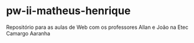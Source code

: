 # pw-ii-matheus-henrique
Repositório para as aulas de Web com os professores Allan e João na Etec Camargo Aaranha  

